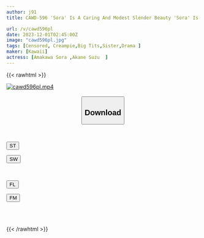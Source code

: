 ```yaml
---
author: j91
title: CAWD-596 'Sora' Is A Caring And Modest Slender Beauty 'Sora' Is Fearless And Full Of Energy And Has Big Breasts 'Suzu' Reunited For The First Time In 3 Years, Beautiful Sisters (childhood Friends) With Completely Opposite Personalities And Looks Press On Her At The Same Time, Leading To Jealousy, Conflict, Depression And Inferiority Complex ...Tokyo Days That The Three Of Us Devoured Without Holding Back With Mixed Emotions Sora Amakawa And Suzu Aiho

url: /v/cawd596pl
date: 2023-12-01T02:45:00Z
image: "cawd596pl.jpg"
tags: [Censored, Creampie,Big Tits,Sister,Drama	]
maker: [Kawaii]
actress: [Amakawa Sora ,Akane Suzu  ]
---
```



{{< rawhtml >}}

<div class="video" data-videoid="lA4Bvqez23h7Kog">
    <a href="javascript:;">
        <img src="/v/cawd596pl/cawd596pl.jpg" width="WIDTH" height="HEIGHT" alt="cawd596pl.mp4" loading="lazy">
    </a>
</div>

<script type="text/javascript" src="https://j91.asia/asset/on-demand-st.js"></script>

<br>
  <link rel="stylesheet" href="https://j91.asia/asset/bs5.css">
  
  <center>
  <button class="btn btn-primary" type="button" data-bs-toggle="collapse" data-bs-target=".multi-collapse" aria-expanded="false" aria-controls="multiCollapseExample1 multiCollapseExample2"><h2>Download</h2></button></center>
</p>
<div class="row">
  <div class="col">
    <div class="collapse multi-collapse" id="multiCollapseExample1">
      <div class="card card-body">
	      	      <br>
<div class="buttons">  
<p><a href="https://streamtape.to/v/lA4Bvqez23h7Kog" target="_blank"><button class="btn-hover color-3"><i class="fa fa-download"></i> ST</button></a></p>
<p><a href="https://flaswish.com/hk4q2qxgvwak" target="_blank"><button class="btn-hover color-2"><i class="fa fa-download"></i> SW</button></a></p></div>
    </div>
  </div>
</div>
  <div class="col">
    <div class="collapse multi-collapse" id="multiCollapseExample2">
      <div class="card card-body">
	      <br>
<div class="buttons">
<p><a href="https://filelions.site/f/ppr9l9nbgrx2" target="_blank"><button class="btn-hover color-9"><i class="fa fa-download"></i> FL</button></a></p>
<p><a href="https://filemoon.sx/d/roi88jp36k9x" target="_blank"><button class="btn-hover color-8"><i class="fa fa-download"></i> FM</button></a></p></div>
<br><br>
      </div>
    </div>
  </div>
</div>

{{< /rawhtml >}}